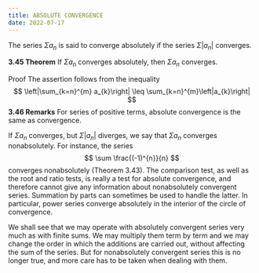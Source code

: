```yaml
---
title: ABSOLUTE CONVERGENCE
date: 2022-07-17
---
```


The series $\Sigma a_{n}$ is said to converge absolutely if the series $\Sigma\left|a_{n}\right|$ converges.

**3.45 Theorem** If $\Sigma a_{n}$ converges absolutely, then $\Sigma a_{n}$ converges.

Proof The assertion follows from the inequality
$$
\left|\sum_{k=n}^{m} a_{k}\right| \leq \sum_{k=n}^{m}\left|a_{k}\right|
$$
**3.46 Remarks** For series of positive terms, absolute convergence is the same as convergence.

If $\Sigma a_{n}$ converges, but $\Sigma\left|a_{n}\right|$ diverges, we say that $\Sigma a_{n}$ converges nonabsolutely. For instance, the series
$$
\sum \frac{(-1)^{n}}{n}
$$
converges nonabsolutely (Theorem 3.43).
The comparison test, as well as the root and ratio tests, is really a test for absolute convergence, and therefore cannot give any information about nonabsolutely convergent series. Summation by parts can sometimes be used to handle the latter. In particular, power series converge absolutely in the interior of the circle of convergence.

We shall see that we may operate with absolutely convergent series very much as with finite sums. We may multiply them term by term and we may change the order in which the additions are carried out, without affecting the sum of the series. But for nonabsolutely convergent series this is no longer true, and more care has to be taken when dealing with them.
